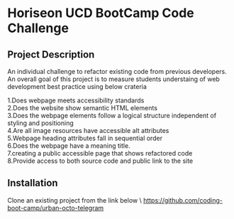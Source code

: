 # Horiseon UCD BootCamp Code Challenge
## Project Description
An individual challenge to refactor existing code from previous developers.
An overall goal of this project is to measure students understaing of web development best practice using below crateria

1.Does webpage meets accessibility standards\
2.Does the website show semantic HTML elements\
3.Does the webpage elements follow a logical structure independent of styling and positioning\
4.Are all image resources have accessible alt attributes\
5.Webpage heading attributes fall in sequential order\
6.Does the webpage have a meaning title.\
7.creating a public accessible page that shows refactored code\
8.Provide access to both source code and public link to the site

## Installation
Clone an existing project from the link below \ 
https://github.com/coding-boot-camp/urban-octo-telegram



